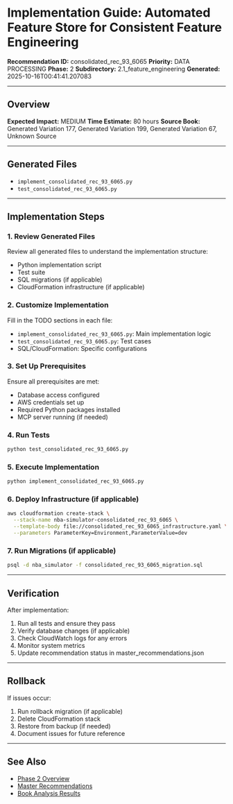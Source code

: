 # Implementation Guide: Automated Feature Store for Consistent Feature Engineering

**Recommendation ID:** consolidated_rec_93_6065
**Priority:** DATA PROCESSING
**Phase:** 2
**Subdirectory:** 2.1_feature_engineering
**Generated:** 2025-10-16T00:41:41.207083

---

## Overview



**Expected Impact:** MEDIUM
**Time Estimate:** 80 hours
**Source Book:** Generated Variation 177, Generated Variation 199, Generated Variation 67, Unknown Source

---

## Generated Files

- `implement_consolidated_rec_93_6065.py`
- `test_consolidated_rec_93_6065.py`

---

## Implementation Steps

### 1. Review Generated Files

Review all generated files to understand the implementation structure:
- Python implementation script
- Test suite
- SQL migrations (if applicable)
- CloudFormation infrastructure (if applicable)

### 2. Customize Implementation

Fill in the TODO sections in each file:
- `implement_consolidated_rec_93_6065.py`: Main implementation logic
- `test_consolidated_rec_93_6065.py`: Test cases
- SQL/CloudFormation: Specific configurations

### 3. Set Up Prerequisites

Ensure all prerequisites are met:
- Database access configured
- AWS credentials set up
- Required Python packages installed
- MCP server running (if needed)

### 4. Run Tests

```bash
python test_consolidated_rec_93_6065.py
```

### 5. Execute Implementation

```bash
python implement_consolidated_rec_93_6065.py
```

### 6. Deploy Infrastructure (if applicable)

```bash
aws cloudformation create-stack \
  --stack-name nba-simulator-consolidated_rec_93_6065 \
  --template-body file://consolidated_rec_93_6065_infrastructure.yaml \
  --parameters ParameterKey=Environment,ParameterValue=dev
```

### 7. Run Migrations (if applicable)

```bash
psql -d nba_simulator -f consolidated_rec_93_6065_migration.sql
```

---

## Verification

After implementation:
1. Run all tests and ensure they pass
2. Verify database changes (if applicable)
3. Check CloudWatch logs for any errors
4. Monitor system metrics
5. Update recommendation status in master_recommendations.json

---

## Rollback

If issues occur:
1. Run rollback migration (if applicable)
2. Delete CloudFormation stack
3. Restore from backup (if needed)
4. Document issues for future reference

---

## See Also

- [Phase 2 Overview](/Users/ryanranft/nba-simulator-aws/docs/phases/phase_2/)
- [Master Recommendations](/Users/ryanranft/nba-mcp-synthesis/analysis_results/master_recommendations.json)
- [Book Analysis Results](/Users/ryanranft/nba-mcp-synthesis/analysis_results/)
